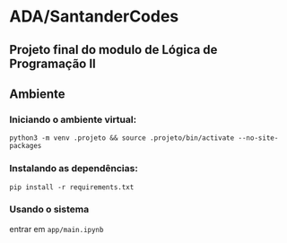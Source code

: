 # ADA/SantanderCodes

## Projeto final do modulo de Lógica de Programação II

## Ambiente

### Iniciando o ambiente virtual:

`python3 -m venv .projeto && source .projeto/bin/activate --no-site-packages`

### Instalando as dependências:

`pip install -r requirements.txt`

### Usando o sistema

entrar em `app/main.ipynb`
